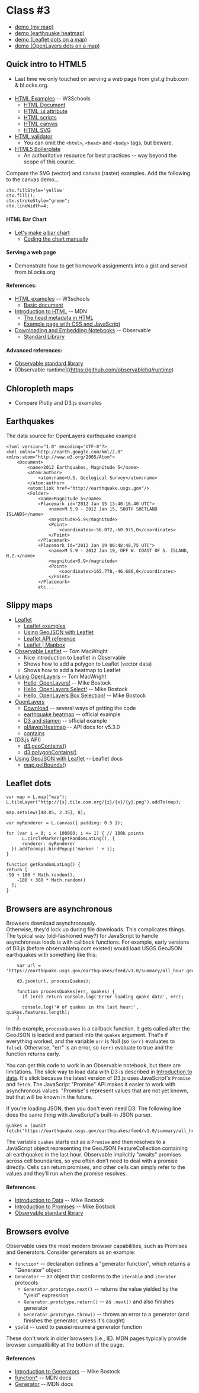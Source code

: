 
# Class #3

* [demo (my map)](http://localhost/~pbogden/classes/class-03/)
* [demo (earthquake heatmap)](http://localhost/~pbogden/classes/class-03/olheat.html)
* [demo (Leaflet dots on a map)](http://localhost/~pbogden/classes/class-03/leaf.html)
* [demo (OpenLayers dots on a map)](http://localhost/~pbogden/classes/class-03/test.html)

## Quick intro to HTML5

* Last time we only touched on serving a web page from gist.github.com & bl.ocks.org.

#### 

* [HTML Examples](https://www.w3schools.com/html/html_examples.asp) -- W3Schools
    * [HTML Document](https://www.w3schools.com/html/tryit.asp?filename=tryhtml_basic_document)
    * [HTML `id` attribute](https://www.w3schools.com/html/tryit.asp?filename=tryhtml_id_css)
    * [HTML scripts](https://www.w3schools.com/html/tryit.asp?filename=tryhtml_script)
    * [HTML canvas](https://www.w3schools.com/html/tryit.asp?filename=tryhtml5_canvas_tut_path2)
    * [HTML SVG](https://www.w3schools.com/html/tryit.asp?filename=tryhtml_svg_circle)
* [HTML validator](https://validator.w3.org/nu/#textarea)
    * You can omit the `<html>`, `<head>` and `<body>` tags, but beware.
* [HTML5 Boilerplate](https://html5boilerplate.com/)
    * An authoritative resource for best practices -- way beyond the scope of this course.

Compare the SVG (vector) and canvas (raster) examples. Add the following to the canvas demo...

    ctx.fillStyle='yellow'
    ctx.fill();
    ctx.strokeStyle="green";
    ctx.lineWidth=4;

#### HTML Bar Chart

* [Let's make a bar chart](https://bost.ocks.org/mike/bar/)
    * [Coding the chart manually](https://bost.ocks.org/mike/bar/#manual)

#### Serving a web page

* Demonstrate how to get homework assignments into a gist and served from bl.ocks.org

#### References:

* [HTML examples](https://www.w3schools.com/html/html_examples.asp) -- W3schools
    * [Basic document](https://www.w3schools.com/html/tryit.asp?filename=tryhtml_basic_document)
* [Introduction to HTML](https://developer.mozilla.org/en-US/docs/Learn/HTML/Introduction_to_HTML/Getting_started) -- MDN
    * [The head metadata in HTML](https://developer.mozilla.org/en-US/docs/Learn/HTML/Introduction_to_HTML/The_head_metadata_in_HTML)
    * [Example page with CSS and JavaScript](https://developer.mozilla.org/en-US/docs/Learn/HTML/Introduction_to_HTML/The_head_metadata_in_HTML#Active_learning_applying_CSS_and_JavaScript_to_a_page)
* [Downloading and Embedding Notebooks](https://beta.observablehq.com/@jashkenas/downloading-and-embedding-notebooks) -- Observable
    * [Standard Library](https://beta.observablehq.com/@mbostock/standard-library)

#### Advanced references:

* [Observable standard library](https://github.com/observablehq/stdlib)
* [Observable runtime]((https://github.com/observablehq/runtime)

## Chloropleth maps

* Compare Plotly and D3.js examples

## Earthquakes

The data source for OpenLayers earthquake example

    <?xml version="1.0" encoding="UTF-8"?>
    <kml xmlns="http://earth.google.com/kml/2.0" xmlns:atom="http://www.w3.org/2005/Atom">
        <Document>
            <name>2012 Earthquakes, Magnitude 5</name>
            <atom:author>
                <atom:name>U.S. Geological Survey</atom:name>
            </atom:author>
            <atom:link href="http://earthquake.usgs.gov"/>
            <Folder>
                <name>Magnitude 5</name>
                <Placemark id="2012 Jan 15 13:40:16.40 UTC">
                    <name>M 5.9 - 2012 Jan 15, SOUTH SHETLAND ISLANDS</name>
                    <magnitude>5.9</magnitude>
                    <Point>
                        <coordinates>-56.072,-60.975,0</coordinates>
                    </Point>
                </Placemark>
                <Placemark id="2012 Jan 19 06:48:48.75 UTC">
                    <name>M 5.9 - 2012 Jan 19, OFF W. COAST OF S. ISLAND, N.Z.</name>
                    <magnitude>5.9</magnitude>
                    <Point>
                        <coordinates>165.778,-46.686,0</coordinates>
                    </Point>
                </Placemark>
                etc...

## Slippy maps

* [Leaflet](https://leafletjs.com/)
    * [Leaflet examples](https://leafletjs.com/examples.html)
    * [Using GeoJSON with Leaflet](https://leafletjs.com/examples/geojson/)
    * [Leaflet API reference](https://leafletjs.com/reference-1.4.0.html)
    * [Leaflet | Mapbox](https://docs.mapbox.com/help/glossary/leaflet/)
* [Observable Leaflet](https://beta.observablehq.com/@tmcw/leaflet) -- Tom MacWright
    * Nice introduction to Leaflet in Observable
    * Shows how to add a polygon to Leaflet (vector data)
    * Shows how to add a heatmap to Leaflet
* [Using OpenLayers](https://beta.observablehq.com/@tmcw/using-openlayers) -- Tom MacWright
    * [Hello, OpenLayers!](https://beta.observablehq.com/@mbostock/hello-openlayers) -- Mike Bostock
    * [Hello, OpenLayers Select!](https://beta.observablehq.com/@mbostock/hello-openlayers-select) -- Mike Bostock
    * [Hello, OpenLayers Box Selection!](https://beta.observablehq.com/@mbostock/hello-openlayers-box-selection) -- Mike Bostock
* [OpenLayers](https://openlayers.org/)
    * [Download](https://openlayers.org/download/) -- several ways of getting the code
    * [earthquake heatmap](https://openlayers.org/en/v4.6.5/examples/heatmap-earthquakes.html) -- official example
    * [D3 and stamen](https://openlayers.org/en/latest/examples/d3.html) -- official example
    * [ol/layer/Heatmap](https://openlayers.org/en/v5.3.0/apidoc/module-ol_layer_Heatmap.html) -- API docs for v5.3.0
    * [contains](https://openlayers.org/en/latest/apidoc/module-ol_format_filter_Contains-Contains.html)
* [D3.js API]
    * [d3.geoContains()](https://github.com/d3/d3-geo/blob/master/README.md#geoContains)
    * [d3.polygonContains()](https://github.com/d3/d3-geo/blob/master/README.md#geoContains)
* [Using GeoJSON with Leaflet](https://leafletjs.com/examples/geojson/) -- Leaflet docs
    * [map.getBounds()](https://leafletjs.com/reference-1.4.0.html#map-getbounds)

## Leaflet dots

    var map = L.map("map");
    L.tileLayer("http://{s}.tile.osm.org/{z}/{x}/{y}.png").addTo(map);

    map.setView([48.85, 2.35], 8);

    var myRenderer = L.canvas({ padding: 0.5 });

    for (var i = 0; i < 100000; i += 1) { // 100k points
          L.circleMarker(getRandomLatLng(), {
      	  renderer: myRenderer
      }).addTo(map).bindPopup('marker ' + i);
    }

    function getRandomLatLng() {
	return [
  	-90 + 180 * Math.random(),
        -180 + 360 * Math.random()
      ];
    }

## Browsers are asynchronous

Browsers download asynchronously.  
Otherwise, they'd lock up during file downloads. 
This complicates things.  The typical way (old-fashioned way?) for JavaScript to handle
asynchronous loads is with callback functions.  For example, early versions of D3.js
(before observablehq.com existed) would load USGS GeoJSON earthquakes with something like this:

        var url = 'https://earthquake.usgs.gov/earthquakes/feed/v1.0/summary/all_hour.geojson';

        d3.json(url, processQuakes);

        function processQuakes(err, quakes) {
          if (err) return console.log('Error loading quake data', err);

          console.log('# of quakes in the last hour:', quakes.features.length);
        }

In this example, `processQuakes` is a callback function. It gets called after the GeoJSON is 
loaded and parsed into the `quakes` argument.
That's if everything worked, and the variable `err` is Null (so `(err)` evaluates to `false`). 
Otherwise, "err" is an error, so `(err)` evaluate to true and the function returns early.

You can get this code to work in an Observable notebook, but there are limitations.
The slick way to load data with D3 is described in 
[Introduction to data](https://beta.observablehq.com/@mbostock/introduction-to-data).
It's slick because the latest version of D3.js
uses JavaScript's `Promise` and `fetch`.
The JavaScript "Promise" API makes it easier to work with asynchronous values.
"Promise"s represent values that are not yet known, but that will be known in the future.

If you're loading JSON, then you don't even need D3. 
The following line does the same thing with JavaScript's built-in JSON parser.

    quakes = (await fetch('https://earthquake.usgs.gov/earthquakes/feed/v1.0/summary/all_hour.geojson')).json()

The variable `quakes` starts out as a `Promise` and then resolves to a JavaScript
object representing the GeoJSON FeatureCollection containing all earthquakes in the last hour.
Observable implicitly "awaits" promises across cell boundaries, so you often don’t
need to deal with a promise directly. Cells can return promises, and other cells
can simply refer to the values and they’ll run when the promise resolves.

#### References:

* [Introduction to Data](https://beta.observablehq.com/@mbostock/introduction-to-data) -- Mike Bostock
* [Introduction to Promises](https://beta.observablehq.com/@mbostock/introduction-to-promises) -- Mike Bostock
* [Observable standard library](https://github.com/observablehq/stdlib/blob/master/README.md)

## Browsers evolve

Observable uses the most modern browser capabilities, such as Promises and Generators.  Consider generators as an example:

* `function*` -- declaration defines a "generator function", which returns a "Generator" object
* `Generator` -- an object that conforms to the `iterable` and `iterator` protocols
    * `Generator.prototype.next()` -- returns the value yielded by the "yield" expression
    * `Generator.prototype.return()` -- as `.next()` and also finishes generator
    * `Generator.prototype.throw()` -- throws an error to a generator (and finishes the generator, unless it's caught)
* `yield` -- used to pause/resume a generator function

These don't work in older browsers (i.e., IE).
MDN pages typically provide browser compatibility at the bottom of the page.  

#### References

* [Introduction to Generators](https://beta.observablehq.com/@mbostock/introduction-to-generators) -- Mike Bostock
* [function*](https://developer.mozilla.org/en-US/docs/Web/JavaScript/Reference/Statements/function*) -- MDN docs
* [Generator](https://developer.mozilla.org/en-US/docs/Web/JavaScript/Reference/Global_Objects/Generator) -- MDN docs
